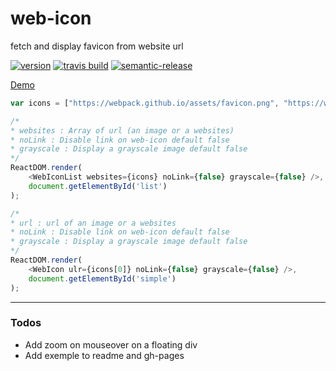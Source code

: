 # web-icon
fetch and display favicon from website url

[![version](https://img.shields.io/npm/v/web-icon.svg)](https://www.npmjs.com/package/web-icon)
[![travis build](https://img.shields.io/travis/nlarche/web-icon.svg)](https://travis-ci.org/nlarche/web-icon)
[![semantic-release](https://img.shields.io/badge/%20%20%F0%9F%93%A6%F0%9F%9A%80-semantic--release-e10079.svg)](https://github.com/semantic-release/semantic-release)

[Demo](http://nlarche.github.io/web-icon/)


```js
var icons = ["https://webpack.github.io/assets/favicon.png", "https://www.npmjs.com", "http://bower.io", "https://angularjs.org", "https://facebook.github.io/react"]

/*
* websites : Array of url (an image or a websites)
* noLink : Disable link on web-icon default false
* grayscale : Display a grayscale image default false
*/
ReactDOM.render(
    <WebIconList websites={icons} noLink={false} grayscale={false} />,
    document.getElementById('list')
); 

/*
* url : url of an image or a websites
* noLink : Disable link on web-icon default false
* grayscale : Display a grayscale image default false
*/
ReactDOM.render(
    <WebIcon ulr={icons[0]} noLink={false} grayscale={false} />,
    document.getElementById('simple')
);

```




---
### Todos

- Add zoom on mouseover on a floating div
- Add exemple to readme and gh-pages

